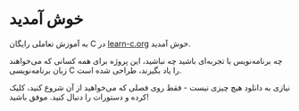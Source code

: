 # خوش آمدید

به آموزش تعاملی رایگان C در [learn-c.org](https://www.learn-c.org/en/) خوش آمدید.

چه برنامه‌نویس با تجربه‌ای باشید چه نباشید، این پروژه برای همه کسانی که می‌خواهند زبان برنامه‌نویسی C را یاد بگیرند، طراحی شده است.

نیازی به دانلود هیچ چیزی نیست - فقط روی فصلی که می‌خواهید از آن شروع کنید، کلیک کرده و دستورات را دنبال کنید. موفق باشید!

